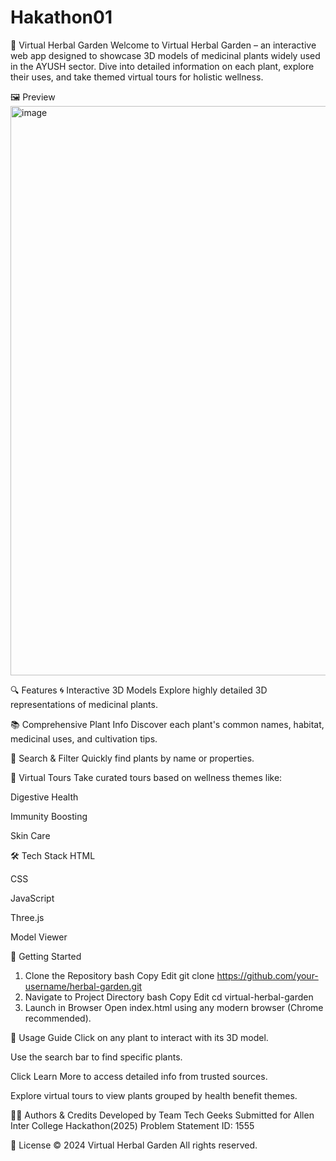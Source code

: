 # Hakathon01
🌿 Virtual Herbal Garden
Welcome to Virtual Herbal Garden – an interactive web app designed to showcase 3D models of medicinal plants widely used in the AYUSH sector. Dive into detailed information on each plant, explore their uses, and take themed virtual tours for holistic wellness.

🖼️ Preview
<img width="1896" height="911" alt="image" src="https://github.com/user-attachments/assets/f492befa-eb39-4d19-9a40-999087603ac7" />


🔍 Features
🌀 Interactive 3D Models
Explore highly detailed 3D representations of medicinal plants.

📚 Comprehensive Plant Info
Discover each plant's common names, habitat, medicinal uses, and cultivation tips.

🔎 Search & Filter
Quickly find plants by name or properties.

🌱 Virtual Tours
Take curated tours based on wellness themes like:

Digestive Health

Immunity Boosting

Skin Care

🛠️ Tech Stack
HTML

CSS

JavaScript

Three.js

Model Viewer

🚀 Getting Started
1. Clone the Repository
bash
Copy
Edit
git clone https://github.com/your-username/herbal-garden.git
2. Navigate to Project Directory
bash
Copy
Edit
cd virtual-herbal-garden
3. Launch in Browser
Open index.html using any modern browser (Chrome recommended).

🧭 Usage Guide
Click on any plant to interact with its 3D model.

Use the search bar to find specific plants.

Click Learn More to access detailed info from trusted sources.

Explore virtual tours to view plants grouped by health benefit themes.

🧑‍💻 Authors & Credits
Developed by Team Tech Geeks
Submitted for Allen Inter College Hackathon(2025)
Problem Statement ID: 1555

📄 License
© 2024 Virtual Herbal Garden
All rights reserved.

